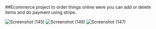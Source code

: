 ##Ecommerce project to order things online were you can add or delete items and do payment using stripe.



![Screenshot (145)](https://user-images.githubusercontent.com/47221162/146370396-2a13d5d4-fff8-4059-93e8-f78346064320.png)
![Screenshot (146)](https://user-images.githubusercontent.com/47221162/146370401-5d03f1b3-4712-4e76-898a-57781830ffd0.png)
![Screenshot (147)](https://user-images.githubusercontent.com/47221162/146370404-39837175-cdfc-4ab3-999c-ccbebaf2e911.png)
